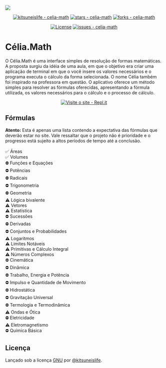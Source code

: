 
<img src="https://i.imgur.com/DEiUwtT.png">

<div align="center">
  
  [![kitsuneislife - celia-math](https://img.shields.io/static/v1?label=kitsuneislife&message=celia-math&color=blue&logo=github)](https://github.com/kitsuneislife/celia-math "Go to GitHub repo")
  [![stars - celia-math](https://img.shields.io/github/stars/kitsuneislife/celia-math?style=social)](https://github.com/kitsuneislife/celia-math)
  [![forks - celia-math](https://img.shields.io/github/forks/kitsuneislife/celia-math?style=social)](https://github.com/kitsuneislife/celia-math)

</div>

<div align="center">

  [![License](https://img.shields.io/badge/License-GNU-blue)](#license)
  [![issues - celia-math](https://img.shields.io/github/issues/kitsuneislife/celia-math)](https://github.com/kitsuneislife/celia-math/issues)

</div>

# Célia.Math

O Célia.Math é uma interface simples de resolução de formas matemáticas.
A proposta surgiu da idéia de uma aula, em que o objetivo era criar uma aplicação de terminal em que o você insere os valores necessários e o programa executa o cálculo da forma selecionada.
O nome Célia também foi inspirado na professora em questão.
O aplicativo oferece um método simples para resolver as fórmulas oferecidas, apresentando a fórmula utilizada, os valores necessários para o cálculo e o processo de cálculo.

<div align="center">

[![Visite o site - Repl.it](https://img.shields.io/badge/Visite-Repl.it-blue?color=687EFF)](https://celia-math.kitsuneislife.repl.co/)

</div>

## Fórmulas

**Atento:** Esta é apenas uma lista contendo a expectativa das fórmulas que deverão estar no site. Vale ressaltar que o projeto não é prioridade e o progresso está sujeito a altos períodos de tempo até a conclusão.
<br><br>
✅ Áreas <br>
✅ Volumes <br>
⛔ Funções e Equações <br>
⛔ Potências <br>
⛔ Radicais <br>
⛔ Trigonometria <br>
⛔ Geometria <br>
⚠️ Lógica bivalente <br>
⚠️ Vetores <br>
⚠️ Estatística <br>
⛔ Sucessões <br>
⛔ Derivadas <br>
⛔ Conjuntos e Probabilidades <br>
⚠️ Logaritmos <br>
⚠️ Limites Notáveis <br>
⚠️ Primitivas e Cálculo Integral <br>
⚠️ Números Complexos <br>
⛔ Cinemática <br>
⛔ Dinâmica <br>
⛔ Trabalho, Energia e Potência <br>
⛔ Impulso e Quantidade de Movimento <br>
⛔ Hidrostática  <br>
⛔ Gravitação Universal <br>
⛔ Termologia e Termodinâmica <br>
⚠️ Ondas e Ótica <br>
⛔ Eletricidade <br>
⚠️ Eletromagnetismo <br>
⛔ Química Básica <br>

## Licença

Lançado sob a licença [GNU](/LICENSE) por [@kitsuneislife](https://github.com/kitsuneislife).
